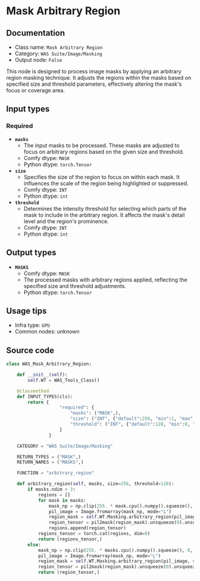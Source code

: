 # Mask Arbitrary Region
## Documentation
- Class name: `Mask Arbitrary Region`
- Category: `WAS Suite/Image/Masking`
- Output node: `False`

This node is designed to process image masks by applying an arbitrary region masking technique. It adjusts the regions within the masks based on specified size and threshold parameters, effectively altering the mask's focus or coverage area.
## Input types
### Required
- **`masks`**
    - The input masks to be processed. These masks are adjusted to focus on arbitrary regions based on the given size and threshold.
    - Comfy dtype: `MASK`
    - Python dtype: `torch.Tensor`
- **`size`**
    - Specifies the size of the region to focus on within each mask. It influences the scale of the region being highlighted or suppressed.
    - Comfy dtype: `INT`
    - Python dtype: `int`
- **`threshold`**
    - Determines the intensity threshold for selecting which parts of the mask to include in the arbitrary region. It affects the mask's detail level and the region's prominence.
    - Comfy dtype: `INT`
    - Python dtype: `int`
## Output types
- **`MASKS`**
    - Comfy dtype: `MASK`
    - The processed masks with arbitrary regions applied, reflecting the specified size and threshold adjustments.
    - Python dtype: `torch.Tensor`
## Usage tips
- Infra type: `GPU`
- Common nodes: unknown


## Source code
```python
class WAS_Mask_Arbitrary_Region:

    def __init__(self):
        self.WT = WAS_Tools_Class()

    @classmethod
    def INPUT_TYPES(cls):
        return {
                    "required": {
                        "masks": ("MASK",),
                        "size": ("INT", {"default":256, "min":1, "max":4096, "step":1}),
                        "threshold": ("INT", {"default":128, "min":0, "max":255, "step":1}),
                    }
                }

    CATEGORY = "WAS Suite/Image/Masking"

    RETURN_TYPES = ("MASK",)
    RETURN_NAMES = ("MASKS",)

    FUNCTION = "arbitrary_region"

    def arbitrary_region(self, masks, size=256, threshold=128):
        if masks.ndim > 3:
            regions = []
            for mask in masks:
                mask_np = np.clip(255. * mask.cpu().numpy().squeeze(), 0, 255).astype(np.uint8)
                pil_image = Image.fromarray(mask_np, mode="L")
                region_mask = self.WT.Masking.arbitrary_region(pil_image, size, threshold)
                region_tensor = pil2mask(region_mask).unsqueeze(0).unsqueeze(1)
                regions.append(region_tensor)
            regions_tensor = torch.cat(regions, dim=0)
            return (regions_tensor,)
        else:
            mask_np = np.clip(255. * masks.cpu().numpy().squeeze(), 0, 255).astype(np.uint8)
            pil_image = Image.fromarray(mask_np, mode="L")
            region_mask = self.WT.Masking.arbitrary_region(pil_image, size, threshold)
            region_tensor = pil2mask(region_mask).unsqueeze(0).unsqueeze(1)
            return (region_tensor,)

```
